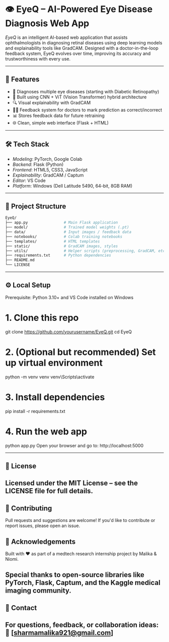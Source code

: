 # 👁 EyeQ – AI-Powered Eye Disease Diagnosis Web App

*EyeQ* is an intelligent AI-based web application that assists ophthalmologists in diagnosing retinal diseases using deep learning models and explainability tools like GradCAM. Designed with a doctor-in-the-loop feedback system, EyeQ evolves over time, improving its accuracy and trustworthiness with every use.

---

## 🚀 Features

- 🧠 Diagnoses multiple eye diseases (starting with Diabetic Retinopathy)
- 🤖 Built using CNN + ViT (Vision Transformer) hybrid architecture
- 🔍 Visual explainability with GradCAM
- 👩‍⚕ Feedback system for doctors to mark prediction as correct/incorrect
- 📊 Stores feedback data for future retraining
- 🌐 Clean, simple web interface (Flask + HTML)

---

## 🛠 Tech Stack

- *Modeling*: PyTorch, Google Colab
- *Backend*: Flask (Python)
- *Frontend*: HTML5, CSS3, JavaScript
- *Explainability*: GradCAM / Captum
- *Editor*: VS Code
- *Platform*: Windows (Dell Latitude 5490, 64-bit, 8GB RAM)

---

## 📂 Project Structure

```bash
EyeQ/
├── app.py                # Main Flask application
├── model/                # Trained model weights (.pt)
├── data/                 # Input images / feedback data
├── notebooks/            # Colab training notebooks
├── templates/            # HTML templates
├── static/               # GradCAM images, styles
├── utils/                # Helper scripts (preprocessing, GradCAM, etc.)
├── requirements.txt      # Python dependencies
├── README.md
└── LICENSE

```
---

## ⚙ Local Setup
Prerequisite: Python 3.10+ and VS Code installed on Windows


# 1. Clone this repo
git clone https://github.com/yourusername/EyeQ.git
cd EyeQ

# 2. (Optional but recommended) Set up virtual environment
python -m venv venv
venv\Scripts\activate

# 3. Install dependencies
pip install -r requirements.txt

# 4. Run the web app
python app.py
Open your browser and go to: http://localhost:5000

---
## 📜 License
Licensed under the MIT License – see the LICENSE file for full details.
---

## 🤝 Contributing
Pull requests and suggestions are welcome!
If you'd like to contribute or report issues, please open an issue.

## 🙏 Acknowledgements
Built with ❤ as part of a medtech research internship project by Malika & Niomi.

Special thanks to open-source libraries like PyTorch, Flask, Captum, and the Kaggle medical imaging community.
---
## 🌟 Contact
For questions, feedback, or collaboration ideas:
📩 [sharmamalika921@gmail.com]
---



